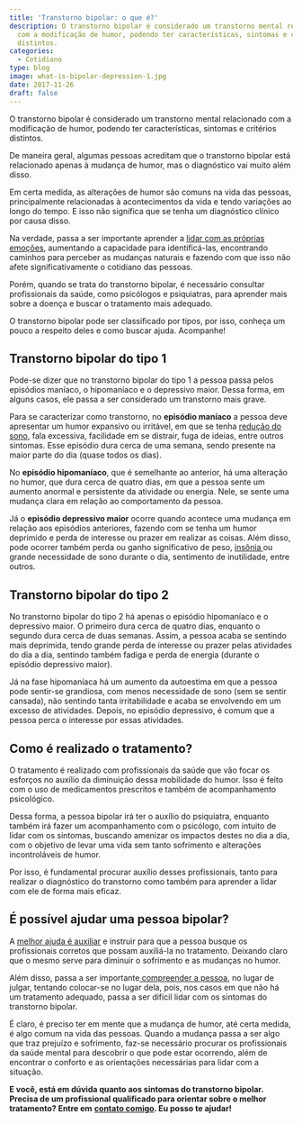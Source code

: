 ```yaml
---
title: 'Transtorno bipolar: o que é?'
description: O transtorno bipolar é considerado um transtorno mental relacionado
  com a modificação de humor, podendo ter características, sintomas e critérios
  distintos.
categories:
  - Cotidiano
type: blog
image: what-is-bipolar-depression-1.jpg
date: 2017-11-26
draft: false
---
```


O transtorno bipolar é considerado um transtorno mental relacionado com a modificação de humor, podendo ter características, sintomas e critérios distintos.

De maneira geral, algumas pessoas acreditam que o transtorno bipolar está relacionado apenas à mudança de humor, mas o diagnóstico vai muito além disso.

Em certa medida, as alterações de humor são comuns na vida das pessoas, principalmente relacionadas à acontecimentos da vida e tendo variações ao longo do tempo. E isso não significa que se tenha um diagnóstico clínico por causa disso.

Na verdade, passa a ser importante aprender a [lidar com as próprias emoções](https://yuribusin.com.br/as-emocoes-dizem-muito-sobre-nos/), aumentando a capacidade para identificá-las, encontrando caminhos para perceber as mudanças naturais e fazendo com que isso não afete significativamente o cotidiano das pessoas.

Porém, quando se trata do transtorno bipolar, é necessário consultar profissionais da saúde, como psicólogos e psiquiatras, para aprender mais sobre a doença e buscar o tratamento mais adequado.

O transtorno bipolar pode ser classificado por tipos, por isso, conheça um pouco a respeito deles e como buscar ajuda. Acompanhe!

## **Transtorno bipolar do tipo 1**

Pode-se dizer que no transtorno bipolar do tipo 1 a pessoa passa pelos episódios maníaco, o hipomaníaco e o depressivo maior. Dessa forma, em alguns casos, ele passa a ser considerado um transtorno mais grave.

Para se caracterizar como transtorno, no **episódio maníaco** a pessoa deve apresentar um humor expansivo ou irritável, em que se tenha [redução do sono](https://yuribusin.com.br/como-resolver-de-uma-vez-por-todas-os-disturbios-do-sono/), fala excessiva, facilidade em se distrair, fuga de ideias, entre outros sintomas. Esse episódio dura cerca de uma semana, sendo presente na maior parte do dia (quase todos os dias).

No **episódio hipomaníaco**, que é semelhante ao anterior, há uma alteração no humor, que dura cerca de quatro dias, em que a pessoa sente um aumento anormal e persistente da atividade ou energia. Nele, se sente uma mudança clara em relação ao comportamento da pessoa.

Já o **episódio depressivo maior** ocorre quando acontece uma mudança em relação aos episódios anteriores, fazendo com se tenha um humor deprimido e perda de interesse ou prazer em realizar as coisas. Além disso, pode ocorrer também perda ou ganho significativo de peso, [insônia ](https://yuribusin.com.br/diminuir-a-insonia/)ou grande necessidade de sono durante o dia, sentimento de inutilidade, entre outros.

## **Transtorno bipolar do tipo 2**

No transtorno bipolar do tipo 2 há apenas o episódio hipomaníaco e o depressivo maior. O primeiro dura cerca de quatro dias, enquanto o segundo dura cerca de duas semanas. Assim, a pessoa acaba se sentindo mais deprimida, tendo grande perda de interesse ou prazer pelas atividades do dia a dia, sentindo também fadiga e perda de energia (durante o episódio depressivo maior).

Já na fase hipomaníaca há um aumento da autoestima em que a pessoa pode sentir-se grandiosa, com menos necessidade de sono (sem se sentir cansada), não sentindo tanta irritabilidade e acaba se envolvendo em um excesso de atividades. Depois, no episódio depressivo, é comum que a pessoa perca o interesse por essas atividades.

## **Como é realizado o tratamento?**

O tratamento é realizado com profissionais da saúde que vão focar os esforços no auxílio da diminuição dessa mobilidade do humor. Isso é feito com o uso de medicamentos prescritos e também de acompanhamento psicológico.

Dessa forma, a pessoa bipolar irá ter o auxílio do psiquiatra, enquanto também irá fazer um acompanhamento com o psicólogo, com intuito de lidar com os sintomas, buscando amenizar os impactos destes no dia a dia, com o objetivo de levar uma vida sem tanto sofrimento e alterações incontroláveis de humor.

Por isso, é fundamental procurar auxílio desses profissionais, tanto para realizar o diagnóstico do transtorno como também para aprender a lidar com ele de forma mais eficaz.

## **É possível ajudar uma pessoa bipolar?**

A [melhor ajuda é auxiliar](https://yuribusin.com.br/como-ajudar-proximo-sem-se-sentir-sobrecarregado/) e instruir para que a pessoa busque os profissionais corretos que possam auxiliá-la no tratamento. Deixando claro que o mesmo serve para diminuir o sofrimento e as mudanças no humor.

Além disso, passa a ser importante[ compreender a pessoa](https://yuribusin.com.br/empatia-voce-sabe-lidar-com-a-diversidade/), no lugar de julgar, tentando colocar-se no lugar dela, pois, nos casos em que não há um tratamento adequado, passa a ser difícil lidar com os sintomas do transtorno bipolar.

É claro, é preciso ter em mente que a mudança de humor, até certa medida, é algo comum na vida das pessoas. Quando a mudança passa a ser algo que traz prejuízo e sofrimento, faz-se necessário procurar os profissionais da saúde mental para descobrir o que pode estar ocorrendo, além de encontrar o conforto e as orientações necessárias para lidar com a situação.

**E você, está em dúvida quanto aos sintomas do transtorno bipolar. Precisa de um profissional qualificado para orientar sobre o melhor tratamento? Entre em** **[contato comigo](/contato/). Eu posso te ajudar!**
